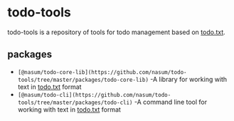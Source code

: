 # todo-tools

todo-tools is a repository of tools for todo management based on [todo.txt](https://github.com/todotxt/todo.txt).

## packages

* `[@nasum/todo-core-lib](https://github.com/nasum/todo-tools/tree/master/packages/todo-core-lib)` -A library for working with text in [todo.txt](https://github.com/todotxt/todo.txt) format
* `[@nasum/todo-cli](https://github.com/nasum/todo-tools/tree/master/packages/todo-cli)` -A command line tool for working with text in [todo.txt](https://github.com/todotxt/todo.txt) format
